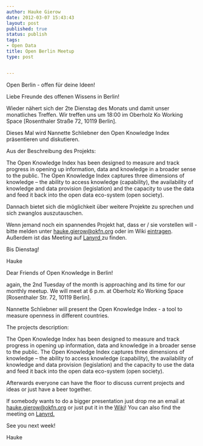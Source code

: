 ```yaml
---
author: Hauke Gierow
date: 2012-03-07 15:43:43
layout: post
published: true
status: publish
tags:
- Open Data
title: Open Berlin Meetup
type: post


---
```


Open Berlin - offen für deine Ideen!

Liebe Freunde des offenen Wissens in Berlin!

Wieder nähert sich der 2te Dienstag des Monats und damit unser monatliches Treffen. Wir treffen uns um 18:00 im Oberholz Ko Working Space [Rosenthaler Straße 72, 10119 Berlin].

Dieses Mal wird Nannette Schliebner den Open Knowledge Index präsentieren und diskutieren.

Aus der Beschreibung des Projekts:

The Open Knowledge Index has been designed to measure and track progress in opening up information, data and knowledge in a broader sense to the public. The Open Knowledge Index captures three dimensions of knowledge – the ability to access knowledge (capability), the availability of knowledge and data provision (legislation) and the capacity to use the data and feed it back into the open data eco-system (open society).

Dannach bietet sich die möglichkeit über weitere Projekte zu sprechen und sich zwanglos auszutauschen.

Wenn jemand noch ein spannendes Projekt hat, dass er / sie vorstellen will - bitte melden unter hauke.gierow@okfn.org oder im Wiki [eintragen](http://wiki.okfn.de/OKberlinmeeting/13032012). Außerdem ist das Meeting auf [Lanyrd ](http://lanyrd.com/2012/openberlin/)zu finden.

Bis Dienstag!

Hauke

Dear Friends of Open Knowledge in Berlin!

again, the 2nd Tuesday of the month is approaching and its time for our monthly meetup. We will meet at 6 p.m. at Oberholz Ko Working Space [Rosenthaler Str. 72, 10119 Berlin].

Nannette Schliebner will present the Open Knowledge Index - a tool to measure openness in different countries.

The projects description:

The Open Knowledge Index has been designed to measure and track progress in opening up information, data and knowledge in a broader sense to the public. The Open Knowledge Index captures three dimensions of knowledge – the ability to access knowledge (capability), the availability of knowledge and data provision (legislation) and the capacity to use the data and feed it back into the open data eco-system (open society).

Afterwards everyone can have the floor to discuss current projects and ideas or just have a beer together.

If somebody wants to do a bigger presentation just drop me an email at hauke.gierow@okfn.org or just put it in the [Wiki](http://wiki.okfn.de/OKberlinmeeting/13032012)! You can also find the meeting on [Lanyrd.](http://lanyrd.com/2012/openberlin/)

See you next week!

Hauke